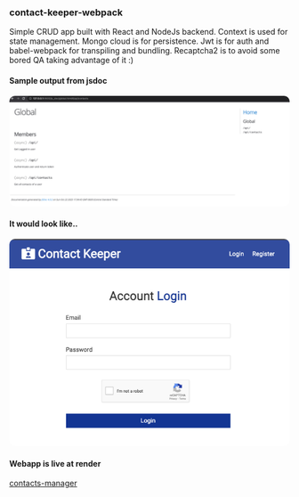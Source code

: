 ### contact-keeper-webpack

Simple CRUD app built with React and NodeJs backend. Context is used for state management. Mongo cloud is for persistence. Jwt is for auth and babel-webpack for transpiling and bundling.
Recaptcha2 is to avoid some bored QA taking advantage of it :)

#### Sample output from jsdoc

<img
  src="./contacts-manager-jsdoc.jpg"
  alt="contacts-manager-webpack"
  style="margin: 0 auto; border-radius:10px"/>

#### It would look like..

<img
  src="./contacts-manager-webpack.jpg"
  alt="contacts-manager-webpack"
  style="margin: 0 auto; border-radius:10px"/>

#### Webapp is live at render

<a href='https://simplecontacts.onrender.com/login'>contacts-manager</a>
